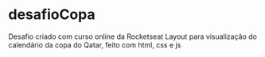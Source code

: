 # desafioCopa
Desafio criado com curso online da Rocketseat
Layout para visualização do calendário da copa do Qatar, feito com html, css e js
